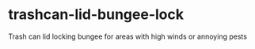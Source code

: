 # trashcan-lid-bungee-lock
Trash can lid locking bungee for areas with high winds or annoying pests
